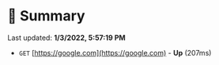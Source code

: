 # 📖 Summary
Last updated: **1/3/2022, 5:57:19 PM**

- `GET` [https://google.com](https://google.com) - **Up** (207ms)
